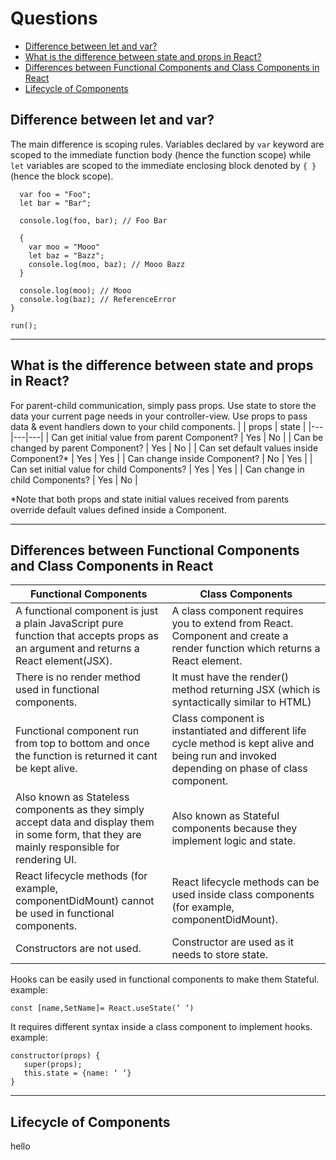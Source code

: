 # Questions
 - [Difference between let and var?](#difference-between-let-and-var?) 
 - [What is the difference between state and props in React?](#what-is-the-difference-between-state-and-props-in-react?)
 - [Differences between Functional Components and Class Components in React](#differences-between-functional-components-and-class-components-in-react)
 -  [Lifecycle of Components](#lifecycle-of-components)

## Difference between let and var?
The main difference is scoping rules. Variables declared by ```var``` keyword are scoped to the immediate function body (hence the function scope) while ```let``` variables are scoped to the immediate enclosing block denoted by ```{ }``` (hence the block scope).
```function run() {
  var foo = "Foo";
  let bar = "Bar";

  console.log(foo, bar); // Foo Bar

  {
    var moo = "Mooo"
    let baz = "Bazz";
    console.log(moo, baz); // Mooo Bazz
  }

  console.log(moo); // Mooo
  console.log(baz); // ReferenceError
}

run();
```
---
## What is the difference between state and props in React?
For parent-child communication, simply pass props.
Use state to store the data your current page needs in your controller-view.
Use props to pass data & event handlers down to your child components.
|   | props  | state  |
|---|---|---|
| Can get initial value from parent Component?   | Yes  | No  |
| Can be changed by parent Component? | Yes  | No  |
| Can set default values inside Component?*   | Yes  | Yes  |
| Can change inside Component?     | No  | Yes  |
| Can set initial value for child Components? | Yes  | Yes  |
| Can change in child Components?  | Yes  | No  |

*Note that both props and state initial values received from parents override default values defined inside a Component.

---
## Differences between Functional Components and Class Components in React

| Functional Components | Class Components |
|---|---|
| A functional component is just a plain JavaScript pure function that accepts props as an argument and returns a React element(JSX).  | A class component requires you to extend from React. Component and create a render function which returns a React element.  |
| There is no render method used in functional components.  | It must have the render() method returning JSX (which is syntactically similar to HTML)  |
| Functional component run from top to bottom and once the function is returned it cant be kept alive.  | Class component is instantiated and different life cycle method is kept alive and being run and invoked depending on phase of class component.  |
| Also known as Stateless components as they simply accept data and display them in some form, that they are mainly responsible for rendering UI.  | Also known as Stateful components because they implement logic and state.  |
| React lifecycle methods (for example, componentDidMount) cannot be used in functional components.  | React lifecycle methods can be used inside class components (for example, componentDidMount).  |
|  Constructors are not used.	| Constructor are used as it needs to store state. 

Hooks can be easily used in functional components to make them Stateful.
example: 
```
const [name,SetName]= React.useState(‘ ‘)
```
It requires different syntax inside a class component to implement hooks.
example: 
```
constructor(props) {
   super(props);
   this.state = {name: ‘ ‘}
}
```

---
## Lifecycle of Components

hello
